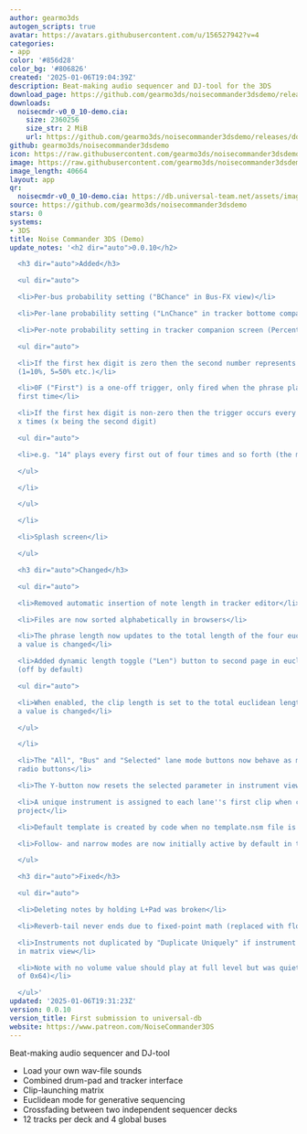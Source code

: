 ```yaml
---
author: gearmo3ds
autogen_scripts: true
avatar: https://avatars.githubusercontent.com/u/156527942?v=4
categories:
- app
color: '#856d28'
color_bg: '#806826'
created: '2025-01-06T19:04:39Z'
description: Beat-making audio sequencer and DJ-tool for the 3DS
download_page: https://github.com/gearmo3ds/noisecommander3dsdemo/releases
downloads:
  noisecmdr-v0_0_10-demo.cia:
    size: 2360256
    size_str: 2 MiB
    url: https://github.com/gearmo3ds/noisecommander3dsdemo/releases/download/0.0.10/noisecmdr-v0_0_10-demo.cia
github: gearmo3ds/noisecommander3dsdemo
icon: https://raw.githubusercontent.com/gearmo3ds/noisecommander3dsdemo/master/icon.png
image: https://raw.githubusercontent.com/gearmo3ds/noisecommander3dsdemo/master/banner.png
image_length: 40664
layout: app
qr:
  noisecmdr-v0_0_10-demo.cia: https://db.universal-team.net/assets/images/qr/noisecmdr-v0_0_10-demo-cia.png
source: https://github.com/gearmo3ds/noisecommander3dsdemo
stars: 0
systems:
- 3DS
title: Noise Commander 3DS (Demo)
update_notes: '<h2 dir="auto">0.0.10</h2>

  <h3 dir="auto">Added</h3>

  <ul dir="auto">

  <li>Per-bus probability setting ("BChance" in Bus-FX view)</li>

  <li>Per-lane probability setting ("LnChance" in tracker bottome companion view)</li>

  <li>Per-note probability setting in tracker companion screen (Percentage column)

  <ul dir="auto">

  <li>If the first hex digit is zero then the second number represents a percentage
  (1=10%, 5=50% etc.)</li>

  <li>0F ("First") is a one-off trigger, only fired when the phrase plays for the
  first time</li>

  <li>If the first hex digit is non-zero then the trigger occurs every nth out of
  x times (x being the second digit)

  <ul dir="auto">

  <li>e.g. "14" plays every first out of four times and so forth (the maximum is 8/8)</li>

  </ul>

  </li>

  </ul>

  </li>

  <li>Splash screen</li>

  </ul>

  <h3 dir="auto">Changed</h3>

  <ul dir="auto">

  <li>Removed automatic insertion of note length in tracker editor</li>

  <li>Files are now sorted alphabetically in browsers</li>

  <li>The phrase length now updates to the total length of the four euclideans whenever
  a value is changed</li>

  <li>Added dynamic length toggle ("Len") button to second page in euclidean view
  (off by default)

  <ul dir="auto">

  <li>When enabled, the clip length is set to the total euclidean length whenever
  a value is changed</li>

  </ul>

  </li>

  <li>The "All", "Bus" and "Selected" lane mode buttons now behave as mutually exclusive
  radio buttons</li>

  <li>The Y-button now resets the selected parameter in instrument view</li>

  <li>A unique instrument is assigned to each lane''s first clip when creating a new
  project</li>

  <li>Default template is created by code when no template.nsm file is found</li>

  <li>Follow- and narrow modes are now initially active by default in tracker view</li>

  </ul>

  <h3 dir="auto">Fixed</h3>

  <ul dir="auto">

  <li>Deleting notes by holding L+Pad was broken</li>

  <li>Reverb-tail never ends due to fixed-point math (replaced with float for fix)</li>

  <li>Instruments not duplicated by "Duplicate Uniquely" if instrument column is empty
  in matrix view</li>

  <li>Note with no volume value should play at full level but was quieter (64 instead
  of 0x64)</li>

  </ul>'
updated: '2025-01-06T19:31:23Z'
version: 0.0.10
version_title: First submission to universal-db
website: https://www.patreon.com/NoiseCommander3DS
---
```

Beat-making audio sequencer and DJ-tool

- Load your own wav-file sounds
- Combined drum-pad and tracker interface
- Clip-launching matrix
- Euclidean mode for generative sequencing
- Crossfading between two independent sequencer decks
- 12 tracks per deck and 4 global buses
